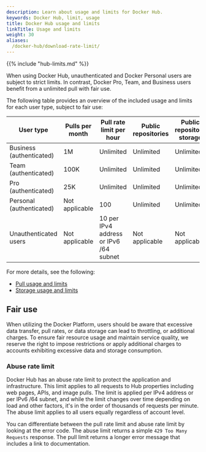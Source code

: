 ```yaml
---
description: Learn about usage and limits for Docker Hub.
keywords: Docker Hub, limit, usage
title: Docker Hub usage and limits
linkTitle: Usage and limits
weight: 30
aliases:
  /docker-hub/download-rate-limit/
---
```


{{% include "hub-limits.md" %}}

When using Docker Hub, unauthenticated and Docker Personal users are subject to
strict limits. In contrast, Docker Pro, Team, and Business users benefit from a
unlimited pull with fair use.

The following table provides an overview of the included usage and limits for each
user type, subject to fair use:


| User type                | Pulls per month | Pull rate limit per hour               | Public repositories | Public repository storage | Private repositories |
|--------------------------|-----------------|----------------------------------------|---------------------|---------------------------|----------------------|
| Business (authenticated) | 1M              | Unlimited                              | Unlimited           | Unlimited                 | Unlimited            |
| Team (authenticated)     | 100K            | Unlimited                              | Unlimited           | Unlimited                 | Unlimited            |
| Pro (authenticated)      | 25K             | Unlimited                              | Unlimited           | Unlimited                 | Unlimited            |
| Personal (authenticated) | Not applicable  | 100                                     | Unlimited           | Unlimited                 | Up to 1              |
| Unauthenticated users    | Not applicable  | 10 per IPv4 address or IPv6 /64 subnet | Not applicable      | Not applicable            | Not applicable       |

For more details, see the following:

- [Pull usage and limits](./pulls.md)
- [Storage usage and limits](./storage.md)

## Fair use

When utilizing the Docker Platform, users should be aware that excessive data
transfer, pull rates, or data storage can lead to throttling, or additional
charges. To ensure fair resource usage and maintain service quality, we reserve
the right to impose restrictions or apply additional charges to accounts
exhibiting excessive data and storage consumption.

### Abuse rate limit

Docker Hub has an abuse rate limit to protect the application and
infrastructure. This limit applies to all requests to Hub properties including
web pages, APIs, and image pulls. The limit is applied per IPv4 address or per
IPv6 /64 subnet, and while the limit changes over time depending on load and
other factors, it's in the order of thousands of requests per minute. The abuse
limit applies to all users equally regardless of account level.

You can differentiate between the pull rate limit and abuse rate limit by
looking at the error code. The abuse limit returns a simple `429 Too Many
Requests` response. The pull limit returns a longer error message that includes
a link to documentation.
